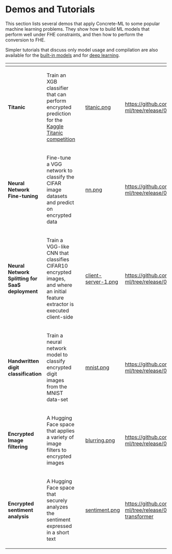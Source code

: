 # Demos and Tutorials

This section lists several demos that apply Concrete-ML to some popular machine learning problems. They show
how to build ML models that perform well under FHE constraints, and then how to perform the conversion to FHE.

Simpler tutorials that discuss only model usage and compilation are also available for
the [built-in models](../built-in-models/ml_examples.md) and for [deep learning](../deep-learning/examples.md).

<table data-view="cards">
   <thead>
      <tr>
         <th></th>
         <th></th>
         <th></th>
         <th data-hidden data-card-cover data-type="files"></th>
         <th data-hidden data-card-target data-type="content-ref"></th>
      </tr>
   </thead>
   <tbody>
      <tr>
         <td><strong>Titanic</strong></td>
         <td>
            <p></p>
            <p>Train an XGB classifier that can perform encrypted prediction for the <a href="https://www.kaggle.com/c/titanic/">Kaggle Titanic competition</a></p>
         </td>
         <td></td>
         <!--- start -->
         <td><a href="../.gitbook/assets/demo_titanic.png">titanic.png</a></td>
         <td><a href="https://github.com/zama-ai/concrete-ml/tree/release/0.6.x/use_case_examples/titanic">https://github.com/zama-ai/concrete-ml/tree/release/0.6.x/use_case_examples/titanic</a></td>
         <!--- end -->
      </tr>
      <tr>
         <td><strong>Neural Network Fine-tuning</strong> </td>
         <td>
            <p></p>
            <p>Fine-tune a VGG network to classify the CIFAR image datasets and predict on encrypted data</p>
         </td>
         <td></td>
         <!--- start -->
         <td><a href="../.gitbook/assets/demo_nn_finetuning.png">nn.png</a></td>
         <td><a href="https://github.com/zama-ai/concrete-ml/tree/release/0.6.x/use_case_examples/cifar_brevitas_finetuning">https://github.com/zama-ai/concrete-ml/tree/release/0.6.x/use_case_examples/cifar_brevitas_finetuning</a></td>
         <!--- end -->
      </tr>
      <tr>
         <td><strong>Neural Network Splitting for SaaS deployment</strong> </td>
         <td>
            <p></p>
            <p>Train a VGG-like CNN that classifies CIFAR10 encrypted images, and where an initial feature extractor is executed client-side</p>
         </td>
         <td></td>
         <!--- start -->
         <td><a href="../.gitbook/assets/demo_nn_splitting.png">client-server-1.png</a></td>
         <td><a href="https://github.com/zama-ai/concrete-ml/tree/release/0.6.x/use_case_examples/cifar_10_with_model_splitting">https://github.com/zama-ai/concrete-ml/tree/release/0.6.x/use_case_examples/cifar_10_with_model_splitting</a></td>
         <!--- end -->
      </tr>
      <tr>
         <td><strong>Handwritten digit classification</strong></td>
         <td>
            <p></p>
            <p>Train a neural network model to classify encrypted digit images from the MNIST data-set</p>
         </td>
         <td></td>
         <!--- start -->
         <td><a href="../.gitbook/assets/demo_mnist.png">mnist.png</a></td>
         <td><a href="https://github.com/zama-ai/concrete-ml/tree/release/0.6.x/use_case_examples/mnist">https://github.com/zama-ai/concrete-ml/tree/release/0.6.x/use_case_examples/mnist</a></td>
         <!--- end -->
      </tr>
      <tr>
         <td><strong>Encrypted Image filtering</strong></td>
         <td>
            <p></p>
            <p>A Hugging Face space that applies a variety of image filters to encrypted images</p>
         </td>
         <td></td>
         <!--- start -->
         <td><a href="../.gitbook/assets/demo_filtering.png">blurring.png</a></td>
         <td><a href="https://github.com/zama-ai/concrete-ml/tree/release/0.6.x/use_case_examples/image_filtering">https://github.com/zama-ai/concrete-ml/tree/release/0.6.x/use_case_examples/image_filtering</a></td>
         <!--- end -->
      </tr>
      <tr>
         <td><strong>Encrypted sentiment analysis</strong></td>
         <td>
            <p></p>
            <p>A Hugging Face space that securely analyzes the sentiment expressed in a short text</p>
         </td>
         <td></td>
         <!--- start -->
         <td><a href="../.gitbook/assets/demo_sentiment.png">sentiment.png</a></td>
         <td><a href="https://github.com/zama-ai/concrete-ml/tree/release/0.6.x/use_case_examples/sentiment-analysis-with-transformer">https://github.com/zama-ai/concrete-ml/tree/release/0.6.x/use_case_examples/sentiment-analysis-with-transformer</a></td>
         <!--- end -->
      </tr>
   </tbody>
</table>
